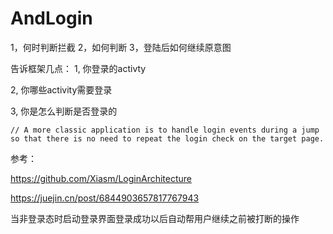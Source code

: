 # AndLogin

1，何时判断拦截
2，如何判断
3，登陆后如何继续原意图





告诉框架几点：
1, 你登录的activty

2, 你哪些activity需要登录

3, 你是怎么判断是否登录的



```
// A more classic application is to handle login events during a jump so that there is no need to repeat the login check on the target page.
```

参考：

https://github.com/Xiasm/LoginArchitecture

https://juejin.cn/post/6844903657817767943

当非登录态时启动登录界面登录成功以后自动帮用户继续之前被打断的操作